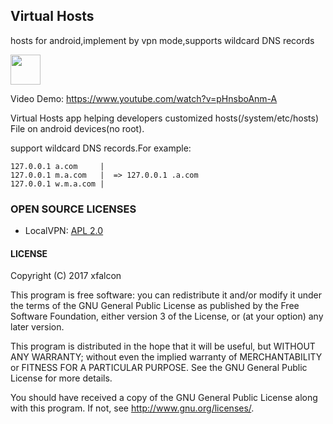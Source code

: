 ## Virtual Hosts
hosts for android,implement by vpn mode,supports wildcard DNS records

<a href="https://play.google.com/store/apps/details?id=com.github.xfalcon.vhosts"><img src="https://play.google.com/intl/en_us/badges/images/generic/en-play-badge.png" height="48" /></a>

Video Demo: <a target="_blank" href="https://www.youtube.com/watch?v=pHnsboAnm-A">https://www.youtube.com/watch?v=pHnsboAnm-A</a>

Virtual Hosts  app helping developers customized  hosts(/system/etc/hosts) File on android devices(no root).

support wildcard DNS records.For example:
```
127.0.0.1 a.com     |
127.0.0.1 m.a.com   |  => 127.0.0.1 .a.com
127.0.0.1 w.m.a.com |
```   



### OPEN SOURCE LICENSES

<ul>
    <li>LocalVPN: <a href="https://github.com/hexene/LocalVPN/blob/master/README.md">APL 2.0</a></li>
</ul>



#### LICENSE

Copyright (C) 2017  xfalcon

This program is free software: you can redistribute it and/or modify
it under the terms of the GNU General Public License as published by
the Free Software Foundation, either version 3 of the License, or
(at your option) any later version.

This program is distributed in the hope that it will be useful,
but WITHOUT ANY WARRANTY; without even the implied warranty of
MERCHANTABILITY or FITNESS FOR A PARTICULAR PURPOSE.  See the
GNU General Public License for more details.

You should have received a copy of the GNU General Public License
along with this program.  If not, see <http://www.gnu.org/licenses/>.
